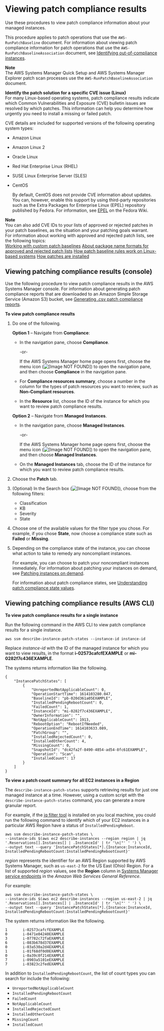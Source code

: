 # Viewing patch compliance results<a name="viewing-patch-compliance-results"></a>

Use these procedures to view patch compliance information about your managed instances\.

This procedure applies to patch operations that use the `AWS-RunPatchBaseline` document\. For information about viewing patch compliance information for patch operations that use the `AWS-RunPatchBaselineAssociation` document, see [Identifying out\-of\-compliance instances](patch-compliance-identify.md)\.

**Note**  
The AWS Systems Manager Quick Setup and AWS Systems Manager Explorer patch scan processes use the `AWS-RunPatchBaselineAssociation` document\.

**Identify the patch solution for a specific CVE issue \(Linux\)**  
For many Linux\-based operating systems, patch compliance results indicate which Common Vulnerabilities and Exposure \(CVE\) bulletin issues are resolved by which patches\. This information can help you determine how urgently you need to install a missing or failed patch\.

CVE details are included for supported versions of the following operating system types:
+ Amazon Linux
+ Amazon Linux 2
+ Oracle Linux
+ Red Hat Enterprise Linux \(RHEL\)
+ SUSE Linux Enterprise Server \(SLES\)
+ CentOS

  By default, CentOS does not provide CVE information about updates\. You can, however, enable this support by using third\-party repositories such as the Extra Packages for Enterprise Linux \(EPEL\) repository published by Fedora\. For information, see [EPEL](https://fedoraproject.org/wiki/EPEL) on the Fedora Wiki\.

**Note**  
You can also add CVE IDs to your lists of approved or rejected patches in your patch baselines, as the situation and your patching goals warrant\.  
For information about working with approved and rejected patch lists, see the following topics:  
[Working with custom patch baselines](sysman-patch-baseline-console.md)
[About package name formats for approved and rejected patch lists](patch-manager-approved-rejected-package-name-formats.md)
[How patch baseline rules work on Linux\-based systems](patch-manager-how-it-works-linux-rules.md)
[How patches are installed](patch-manager-how-it-works-installation.md)

## Viewing patching compliance results \(console\)<a name="viewing-patch-compliance-results-console"></a>

Use the following procedure to view patch compliance results in the AWS Systems Manager console\. For information about generating patch compliance reports that are downloaded to an Amazon Simple Storage Service \(Amazon S3\) bucket, see [Generating \.csv patch compliance reports](patch-compliance-reports-to-s3.md)\.

**To view patch compliance results**

1. Do one of the following\.

   **Option 1** – Navigate from **Compliance**:
   + In the navigation pane, choose **Compliance**\.

     \-or\-

     If the AWS Systems Manager home page opens first, choose the menu icon \(![\[Image NOT FOUND\]](http://docs.aws.amazon.com/systems-manager/latest/userguide/images/menu-icon-small.png)\) to open the navigation pane, and then choose **Compliance** in the navigation pane\.
   + For **Compliance resources summary**, choose a number in the column for the types of patch resources you want to review, such as **Non\-Compliant resources**\.
   + In the **Resource** list, choose the ID of the instance for which you want to review patch compliance results\.

   **Option 2** – Navigate from **Managed Instances**\.
   + In the navigation pane, choose **Managed Instances**\.

     \-or\-

     If the AWS Systems Manager home page opens first, choose the menu icon \(![\[Image NOT FOUND\]](http://docs.aws.amazon.com/systems-manager/latest/userguide/images/menu-icon-small.png)\) to open the navigation pane, and then choose **Managed Instances**\.
   + On the **Managed Instances** tab, choose the ID of the instance for which you want to review patch compliance results\.

1. Choose the **Patch** tab\.

1. \(Optional\) In the Search box \(![\[Image NOT FOUND\]](http://docs.aws.amazon.com/systems-manager/latest/userguide/images/search-icon.png)\), choose from the following filters:
   + Classification
   + KB
   + Severity
   + State

1. Choose one of the available values for the filter type you chose\. For example, if you chose **State**, now choose a compliance state such as **Failed** or **Missing**\.

1. Depending on the compliance state of the instance, you can choose what action to take to remedy any noncompliant instances\.

   For example, you can choose to patch your noncompliant instances immediately\. For information about patching your instances on demand, see [Patching instances on demand](patch-on-demand.md)\.

   For information about patch compliance states, see [Understanding patch compliance state values](about-patch-compliance-states.md)\.

## Viewing patching compliance results \(AWS CLI\)<a name="viewing-patch-compliance-results-cli"></a>

**To view patch compliance results for a single instance**

Run the following command in the AWS CLI to view patch compliance results for a single instance\.

```
aws ssm describe-instance-patch-states --instance-id instance-id
```

Replace *instance\-id* with the ID of the managed instance for which you want to view results, in the format **i\-02573cafcfEXAMPLE** or **mi\-0282f7c436EXAMPLE**\.

The systems returns information like the following\.

```
{
    "InstancePatchStates": [
        {
            "UnreportedNotApplicableCount": 0,
            "OperationStartTime": 1614103280.047,
            "BaselineId": "pb-020d361a05EXAMPLE",
            "InstalledPendingRebootCount": 0,
            "FailedCount": 1,
            "InstanceId": "mi-0282f7c436EXAMPLE",
            "OwnerInformation": "",
            "NotApplicableCount": 1913,
            "RebootOption": "RebootIfNeeded",
            "OperationEndTime": 1614103633.089,
            "PatchGroup": "",
            "InstalledRejectedCount": 0,
            "InstalledOtherCount": 4,
            "MissingCount": 0,
            "SnapshotId": "dc42fa2f-8490-4854-ad54-8fc61EXAMPLE",
            "Operation": "Scan",
            "InstalledCount": 17
        }
    ]
}
```

**To view a patch count summary for all EC2 instances in a Region**

The `describe-instance-patch-states` supports retrieving results for just one managed instance at a time\. However, using a custom script with the `describe-instance-patch-states` command, you can generate a more granular report\.

For example, if the [jq filter tool](https://stedolan.github.io/jq/download/) is installed on you local machine, you could run the following command to identify which of your EC2 instances in a particular AWS Region have a status of `InstalledPendingReboot`\.

```
aws ssm describe-instance-patch-states \
--instance-ids $(aws ec2 describe-instances --region region | jq '.Reservations[].Instances[] | .InstanceId' | tr '\n|"' ' ') \
--output text --query 'InstancePatchStates[*].{Instance:InstanceId, InstalledPendingRebootCount:InstalledPendingRebootCount}'
```

*region* represents the identifier for an AWS Region supported by AWS Systems Manager, such as `us-east-2` for the US East \(Ohio\) Region\. For a list of supported *region* values, see the **Region** column in [Systems Manager service endpoints](https://docs.aws.amazon.com/general/latest/gr/ssm.html#ssm_region) in the *Amazon Web Services General Reference*\.

For example:

```
aws ssm describe-instance-patch-states \
--instance-ids $(aws ec2 describe-instances --region us-east-2 | jq '.Reservations[].Instances[] | .InstanceId' | tr '\n|"' ' ') \
--output text --query 'InstancePatchStates[*].{Instance:InstanceId, InstalledPendingRebootCount:InstalledPendingRebootCount}'
```

The system returns information like the following\.

```
1       i-02573cafcfEXAMPLE
0       i-0471e04240EXAMPLE
3       i-07782c72faEXAMPLE
6       i-083b678d37EXAMPLE
0       i-03a530a2d4EXAMPLE
1       i-01f68df0d0EXAMPLE
0       i-0a39c0f214EXAMPLE
7       i-0903a5101eEXAMPLE
7       i-03823c2fedEXAMPLE
```

In addition to `InstalledPendingRebootCount`, the list of count types you can search for include the following:
+ `UnreportedNotApplicableCount `
+ `InstalledPendingRebootCount`
+ `FailedCount`
+ `NotApplicableCount`
+ `InstalledRejectedCount`
+ `InstalledOtherCount`
+ `MissingCount`
+ `InstalledCount`